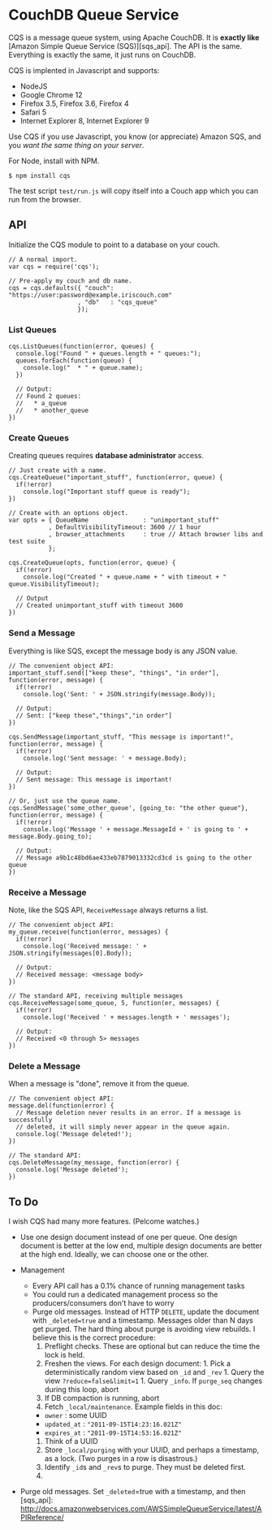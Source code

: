 # CouchDB Queue Service

CQS is a message queue system, using Apache CouchDB. It is **exactly like** [Amazon Simple Queue Service (SQS)][sqs_api]. The API is the same. Everything is exactly the same, it just runs on CouchDB.

CQS is implented in Javascript and supports:

* NodeJS
* Google Chrome 12
* Firefox 3.5, Firefox 3.6, Firefox 4
* Safari 5
* Internet Explorer 8, Internet Explorer 9

Use CQS if you use Javascript, you know (or appreciate) Amazon SQS, and you *want the same thing on your server*.

For Node, install with NPM.

    $ npm install cqs

The test script `test/run.js` will copy itself into a Couch app which you can run from the browser.

## API

Initialize the CQS module to point to a database on your couch.

    // A normal import.
    var cqs = require('cqs');
    
    // Pre-apply my couch and db name.
    cqs = cqs.defaults({ "couch": "https://user:password@example.iriscouch.com"
                       , "db"   : "cqs_queue"
                       });

### List Queues

    cqs.ListQueues(function(error, queues) {
      console.log("Found " + queues.length + " queues:");
      queues.forEach(function(queue) {
        console.log("  * " + queue.name);
      })

      // Output:
      // Found 2 queues:
      //   * a_queue
      //   * another_queue
    })

### Create Queues

Creating queues requires **database administrator** access.

    // Just create with a name.
    cqs.CreateQueue("important_stuff", function(error, queue) {
      if(!error)
        console.log("Important stuff queue is ready");
    })

    // Create with an options object.
    var opts = { QueueName               : "unimportant_stuff"
               , DefaultVisibilityTimeout: 3600 // 1 hour
               , browser_attachments     : true // Attach browser libs and test suite
               };

    cqs.CreateQueue(opts, function(error, queue) {
      if(!error)
        console.log("Created " + queue.name + " with timeout + " queue.VisibilityTimeout);

      // Output
      // Created unimportant_stuff with timeout 3600
    })

### Send a Message

Everything is like SQS, except the message body is any JSON value.

    // The convenient object API:
    important_stuff.send(["keep these", "things", "in order"], function(error, message) {
      if(!error)
        console.log('Sent: ' + JSON.stringify(message.Body));

      // Output:
      // Sent: ["keep these","things","in order"]
    })

    cqs.SendMessage(important_stuff, "This message is important!", function(error, message) {
      if(!error)
        console.log('Sent message: ' + message.Body);

      // Output:
      // Sent message: This message is important!
    })

    // Or, just use the queue name.
    cqs.SendMessage('some_other_queue', {going_to: "the other queue"}, function(error, message) {
      if(!error)
        console.log('Message ' + message.MessageId + ' is going to ' + message.Body.going_to);

      // Output:
      // Message a9b1c48bd6ae433eb7879013332cd3cd is going to the other queue
    })

### Receive a Message

Note, like the SQS API, `ReceiveMessage` always returns a list.

    // The convenient object API:
    my_queue.receive(function(error, messages) {
      if(!error)
        console.log('Received message: ' + JSON.stringify(messages[0].Body));

      // Output:
      // Received message: <message body>
    })

    // The standard API, receiving multiple messages
    cqs.ReceiveMessage(some_queue, 5, function(er, messages) {
      if(!error)
        console.log('Received ' + messages.length + ' messages');

      // Output:
      // Received <0 through 5> messages
    })

### Delete a Message

When a message is "done", remove it from the queue.

    // The convenient object API:
    message.del(function(error) {
      // Message deletion never results in an error. If a message is successfully
      // deleted, it will simply never appear in the queue again.
      console.log('Message deleted!');
    })

    // The standard API:
    cqs.DeleteMessage(my_message, function(error) {
      console.log('Message deleted');
    })

## To Do

I wish CQS had many more features. (Pelcome watches.)

* Use one design document instead of one per queue. One design document is better at the low end, multiple design documents are better at the high end. Ideally, we can choose one or the other.
* Management
  * Every API call has a 0.1% chance of running management tasks
  * You could run a dedicated management process so the producers/consumers don't have to worry
  * Purge old messages. Instead of HTTP `DELETE`, update the document with `_deleted=true` and a timestamp. Messages older than N days get purged. The hard thing about purge is avoiding view rebuilds. I believe this is the correct procedure:
    1. Preflight checks. These are optional but can reduce the time the lock is held.
      1. Freshen the views. For each design document:
        1. Pick a deterministically random view based on `_id` and `_rev`
        1. Query the view `?reduce=false&limit=1`
        1. Query `_info`. If `purge_seq` changes during this loop, abort
      1. If DB compaction is running, abort
    1. Fetch `_local/maintenance`. Example fields in this doc:
      * `owner` : some UUID
      * `updated_at` : `"2011-09-15T14:23:16.021Z"`
      * `expires_at` : `"2011-09-15T14:53:16.021Z"`
    1. Think of a UUID
    1. Store `_local/purging` with your UUID, and perhaps a timestamp, as a lock. (Two purges in a row is disastrous.)
    1. Identify `_id`s and `_rev`s to purge. They must be deleted first.
    1. 

* Purge old messages. Set `_deleted`=true with a timestamp, and then 
[sqs_api]: http://docs.amazonwebservices.com/AWSSimpleQueueService/latest/APIReference/
